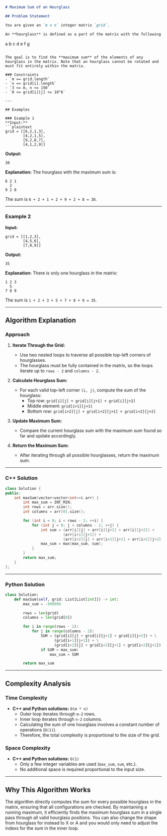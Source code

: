 ```markdown
# Maximum Sum of an Hourglass

## Problem Statement

You are given an `m x n` integer matrix `grid`.

An **hourglass** is defined as a part of the matrix with the following structure:

```
a b c
  d
e f g
```

The goal is to find the **maximum sum** of the elements of any hourglass in the matrix. Note that an hourglass cannot be rotated and must fit entirely within the matrix.

### Constraints
- `m == grid.length`
- `n == grid[i].length`
- `3 <= m, n <= 150`
- `0 <= grid[i][j] <= 10^6`

---

## Examples

### Example 1
**Input:**
```plaintext
grid = [[6,2,1,3],
        [4,2,1,5],
        [9,2,8,7],
        [4,1,2,9]]
```

**Output:** 
```plaintext
30
```

**Explanation:** 
The hourglass with the maximum sum is:
```
6 2 1
  2
9 2 8
```
The sum is `6 + 2 + 1 + 2 + 9 + 2 + 8 = 30`.

---

### Example 2
**Input:**
```plaintext
grid = [[1,2,3],
        [4,5,6],
        [7,8,9]]
```

**Output:** 
```plaintext
35
```

**Explanation:** 
There is only one hourglass in the matrix:
```
1 2 3
  5
7 8 9
```
The sum is `1 + 2 + 3 + 5 + 7 + 8 + 9 = 35`.

---

## Algorithm Explanation

### Approach
1. **Iterate Through the Grid:** 
   - Use two nested loops to traverse all possible top-left corners of hourglasses. 
   - The hourglass must be fully contained in the matrix, so the loops iterate up to `rows - 2` and `columns - 2`.

2. **Calculate Hourglass Sum:**
   - For each valid top-left corner `(i, j)`, compute the sum of the hourglass:
     - Top row: `grid[i][j] + grid[i][j+1] + grid[i][j+2]`
     - Middle element: `grid[i+1][j+1]`
     - Bottom row: `grid[i+2][j] + grid[i+2][j+1] + grid[i+2][j+2]`

3. **Update Maximum Sum:**
   - Compare the current hourglass sum with the maximum sum found so far and update accordingly.

4. **Return the Maximum Sum:**
   - After iterating through all possible hourglasses, return the maximum sum.

---

### C++ Solution
```cpp
class Solution {
public:
    int maxSum(vector<vector<int>>& arr) {
        int max_sum = INT_MIN;
        int rows = arr.size();
        int columns = arr[0].size();

        for (int i = 0; i < rows - 2; ++i) {
            for (int j = 0; j < columns - 2; ++j) {
                int sum = (arr[i][j] + arr[i][j+1] + arr[i][j+2]) + 
                          (arr[i+1][j+1]) + 
                          (arr[i+2][j] + arr[i+2][j+1] + arr[i+2][j+2]);
                max_sum = max(max_sum, sum);
            }
        }
        return max_sum;
    }
};
```

---

### Python Solution
```python
class Solution:
    def maxSum(self, grid: List[List[int]]) -> int:
        max_sum = -999999

        rows = len(grid)
        columns = len(grid[0])

        for i in range(rows - 2):
            for j in range(columns - 2):
                SUM = (grid[i][j] + grid[i][j+1] + grid[i][j+2]) + \
                      (grid[i+1][j+1]) + \
                      (grid[i+2][j] + grid[i+2][j+1] + grid[i+2][j+2])
                if SUM > max_sum:
                    max_sum = SUM

        return max_sum
```

---

## Complexity Analysis

### Time Complexity
- **C++ and Python solutions:** `O(m * n)`
  - Outer loop iterates through `m-2` rows.
  - Inner loop iterates through `n-2` columns.
  - Calculating the sum of one hourglass involves a constant number of operations (`O(1)`).
  - Therefore, the total complexity is proportional to the size of the grid.

### Space Complexity
- **C++ and Python solutions:** `O(1)`
  - Only a few integer variables are used (`max_sum`, `sum`, etc.).
  - No additional space is required proportional to the input size.

---

## Why This Algorithm Works
The algorithm directly computes the sum for every possible hourglass in the matrix, ensuring that all configurations are checked. By maintaining a running maximum, it efficiently finds the maximum hourglass sum in a single pass through all valid hourglass positions. You can also change the shape from hourglass for instead to X or A and you would only need to adjust the indexs for the sum in the inner loop.
```
